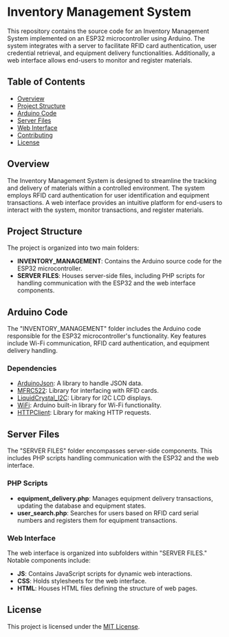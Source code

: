 # Inventory Management System

This repository contains the source code for an Inventory Management System implemented on an ESP32 microcontroller using Arduino. The system integrates with a server to facilitate RFID card authentication, user credential retrieval, and equipment delivery functionalities. Additionally, a web interface allows end-users to monitor and register materials.

## Table of Contents

- [Overview](#overview)
- [Project Structure](#project-structure)
- [Arduino Code](#arduino-code)
- [Server Files](#server-files)
- [Web Interface](#web-interface)
- [Contributing](#contributing)
- [License](#license)

## Overview

The Inventory Management System is designed to streamline the tracking and delivery of materials within a controlled environment. The system employs RFID card authentication for user identification and equipment transactions. A web interface provides an intuitive platform for end-users to interact with the system, monitor transactions, and register materials.

## Project Structure

The project is organized into two main folders:

- **INVENTORY_MANAGEMENT**: Contains the Arduino source code for the ESP32 microcontroller.
- **SERVER FILES**: Houses server-side files, including PHP scripts for handling communication with the ESP32 and the web interface components.

## Arduino Code

The "INVENTORY_MANAGEMENT" folder includes the Arduino code responsible for the ESP32 microcontroller's functionality. Key features include Wi-Fi communication, RFID card authentication, and equipment delivery handling.

### Dependencies

- [ArduinoJson](https://arduinojson.org/): A library to handle JSON data.
- [MFRC522](https://github.com/miguelbalboa/rfid): Library for interfacing with RFID cards.
- [LiquidCrystal_I2C](https://github.com/johnrickman/LiquidCrystal_I2C): Library for I2C LCD displays.
- [WiFi](https://www.arduino.cc/en/Reference/WiFi): Arduino built-in library for Wi-Fi functionality.
- [HTTPClient](https://github.com/espressif/arduino-esp32/tree/master/libraries/HTTPClient): Library for making HTTP requests.

## Server Files

The "SERVER FILES" folder encompasses server-side components. This includes PHP scripts handling communication with the ESP32 and the web interface.

### PHP Scripts

- **equipment_delivery.php**: Manages equipment delivery transactions, updating the database and equipment states.
- **user_search.php**: Searches for users based on RFID card serial numbers and registers them for equipment transactions.

### Web Interface

The web interface is organized into subfolders within "SERVER FILES." Notable components include:

- **JS**: Contains JavaScript scripts for dynamic web interactions.
- **CSS**: Holds stylesheets for the web interface.
- **HTML**: Houses HTML files defining the structure of web pages.

## License

This project is licensed under the [MIT License](LICENSE).

